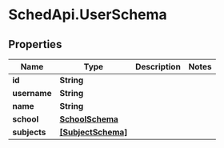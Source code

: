 # SchedApi.UserSchema

## Properties

Name | Type | Description | Notes
------------ | ------------- | ------------- | -------------
**id** | **String** |  | 
**username** | **String** |  | 
**name** | **String** |  | 
**school** | [**SchoolSchema**](SchoolSchema.md) |  | 
**subjects** | [**[SubjectSchema]**](SubjectSchema.md) |  | 


